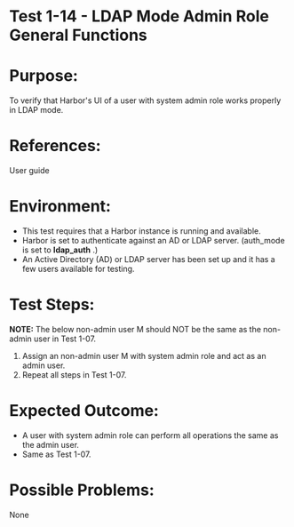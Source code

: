 Test 1-14 - LDAP Mode Admin Role General Functions
=======

# Purpose:

To verify that Harbor's UI of a user with system admin role works properly in LDAP mode.

# References:
User guide

# Environment:
* This test requires that a Harbor instance is running and available.
* Harbor is set to authenticate against an AD or LDAP server. (auth_mode is set to **ldap_auth** .)
* An Active Directory (AD) or LDAP server has been set up and it has a few users available for testing.

# Test Steps:

**NOTE:** The below non-admin user M should NOT be the same as the non-admin user in Test 1-07.

1. Assign an non-admin user M with system admin role and act as an admin user.
2. Repeat all steps in Test 1-07.

# Expected Outcome:

* A user with system admin role can perform all operations the same as the admin user.
* Same as Test 1-07.

# Possible Problems:
None